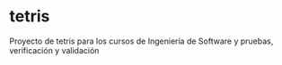 # tetris
Proyecto de tetris para los cursos de Ingeniería de Software y pruebas, verificación y validación
